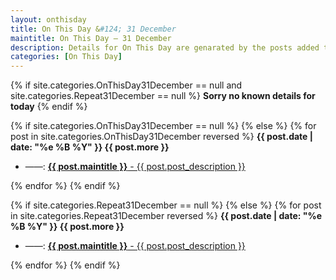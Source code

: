```yaml
---
layout: onthisday
title: On This Day &#124; 31 December
maintitle: On This Day — 31 December
description: Details for On This Day are genarated by the posts added to the website so the content is subject to changes/updates over time.
categories: [On This Day]
---
```


{% if site.categories.OnThisDay31December == null and site.categories.Repeat31December == null %}
<strong>Sorry no known details for today</strong>
{% endif %}

{% if site.categories.OnThisDay31December == null %}
{% else %}
{% for post in site.categories.OnThisDay31December reversed %}
<strong>{{ post.date | date: "%e %B %Y" }} {{ post.more }}</strong>
<ul>
<li> ——: <a href="{{ post.url }}"><strong>{{ post.maintitle }}</strong> - {{ post.post_description }}</a></li>
</ul>
{% endfor %}
{% endif %}

{% if site.categories.Repeat31December == null %}
{% else %}
{% for post in site.categories.Repeat31December reversed %}
<strong>{{ post.date | date: "%e %B %Y" }} {{ post.more }}</strong>
<ul>
<li> ——: <a href="{{ post.url }}"><strong>{{ post.maintitle }}</strong> - {{ post.post_description }}</a></li>
</ul>
{% endfor %}
{% endif %}
